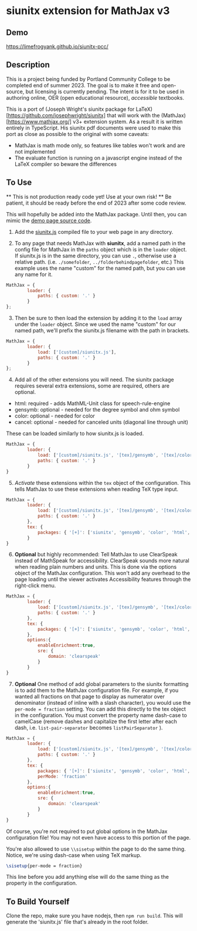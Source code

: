 # siunitx extension for MathJax v3

## Demo
https://limefrogyank.github.io/siunitx-pcc/

## Description

This is a project being funded by Portland Community College to be completed end of summer 2023.  The goal is to make it free and open-source, but licensing is currently pending.  The intent is for it to be used in authoring online, OER (open educational resource), _accessible_ textbooks.

This is a port of (Joseph Wright's siunitx package for LaTeX)[https://github.com/josephwright/siunitx] that will work with the (MathJax)[https://www.mathjax.org/] v3+ extension system.  As a result it is written entirely in TypeScript.  His siunitx pdf documents were used to make this port as close as possible to the original with some caveats: 

- MathJax is math mode only, so features like tables won't work and are not implemented
- The evaluate function is running on a javascript engine instead of the LaTeX compiler so beware the differences

## To Use

** This is not production ready code yet!  Use at your own risk! ** Be patient, it should be ready before the end of 2023 after some code review.

This will hopefully be added into the MathJax package.  Until then, you can mimic the [demo page source code](https://github.com/limefrogyank/siunitx-pcc/blob/main/index.html).

1. Add the [siunitx.js](https://github.com/limefrogyank/siunitx-pcc/blob/main/siunitx.js) compiled file to your web page in any directory.

2. To any page that needs MathJax with **siunitx**, add a named path in the config file for MathJax in the `paths` object which is in the `loader` object.  If siunitx.js is in the same directory, you can use `.`, otherwise use a relative path.  (i.e. `./somefolder`, `../folderbehindpagefolder`, etc.)  This example uses the name "custom" for the named path, but you can use any name for it.

```javascript
MathJax = {
		loader: {
			paths: { custom: '.' }
		}
};
```
3. Then be sure to then load the extension by adding it to the `load` array under the `loader` object.  Since we used the name "custom" for our named path, we'll prefix the siunitx.js filename with the path in brackets.
```javascript
MathJax = {
		loader: {
            load: ['[custom]/siunitx.js'],
			paths: { custom: '.' }
		}
};
```
4.  Add all of the other extensions you will need.  The siunitx package requires several extra extensions, some are required, others are optional.
- html: required - adds MathML-Unit class for speech-rule-engine
- gensymb: optional - needed for the degree symbol and ohm symbol
- color: optional - needed for color
- cancel: optional - needed for canceled units (diagonal line through unit)

These can be loaded similarly to how siunitx.js is loaded.
```javascript
MathJax = {
		loader: {
			load: ['[custom]/siunitx.js', '[tex]/gensymb', '[tex]/color', '[tex]/html', '[tex]/cancel'],
			paths: { custom: '.' }
		}
}
```

5.  *Activate* these extensions within the `tex` object of the configuration.  This tells MathJax to use these extensions when reading TeX type input.
```javascript
MathJax = {
		loader: {
			load: ['[custom]/siunitx.js', '[tex]/gensymb', '[tex]/color', '[tex]/html', '[tex]/cancel'],
			paths: { custom: '.' }
		},
		tex: {
			packages: { '[+]': ['siunitx', 'gensymb', 'color', 'html', 'cancel'] },  
		}
}
```

6. **Optional** but highly recommended:  Tell MathJax to use ClearSpeak instead of MathSpeak for accessibility.  ClearSpeak sounds more natural when reading plain numbers and units.  This is done via the options object of the MathJax configuration.  This won't add any overhead to the page loading until the viewer activates Accessibility features through the right-click menu.  
```javascript
MathJax = {
		loader: {
			load: ['[custom]/siunitx.js', '[tex]/gensymb', '[tex]/color', '[tex]/html', '[tex]/cancel'],
			paths: { custom: '.' }
		},
		tex: {
			packages: { '[+]': ['siunitx', 'gensymb', 'color', 'html', 'cancel'] },  
		},
		options:{
			enableEnrichment:true,
			sre: {
				domain: 'clearspeak'
			}
		}
}
```

7. **Optional** One method of add global parameters to the siunitx formatting is to add them to the MathJax configuration file.  For example, if you wanted all fractions on that page to display as numerator over denominator (instead of inline with a slash character), you would use the `per-mode = fraction` setting.  You can add this directly to the tex object in the configuration.  You must convert the property name dash-case to camelCase (remove dashes and capitalize the first letter after each dash, i.e. `list-pair-separator` becomes `listPairSeparator` ).
```javascript
MathJax = {
		loader: {
			load: ['[custom]/siunitx.js', '[tex]/gensymb', '[tex]/color', '[tex]/html', '[tex]/cancel'],
			paths: { custom: '.' }
		},
		tex: {
			packages: { '[+]': ['siunitx', 'gensymb', 'color', 'html', 'cancel'] },  
            perMode: 'fraction'
		},
		options:{
			enableEnrichment:true,
			sre: {
				domain: 'clearspeak'
			}
		}
}
```
Of course, you're not required to put global options in the MathJax configuration file!  You may not even have access to this portion of the page.  

You're also allowed to use `\\sisetup` within the page to do the same thing.  Notice, we're using dash-case when using TeX markup.  
```tex
\sisetup{per-mode = fraction}
```
This line before you add anything else will do the same thing as the property in the configuration.

## To Build Yourself

Clone the repo, make sure you have nodejs, then `npm run build`.  This will generate the 'siunitx.js' file that's already in the root folder.